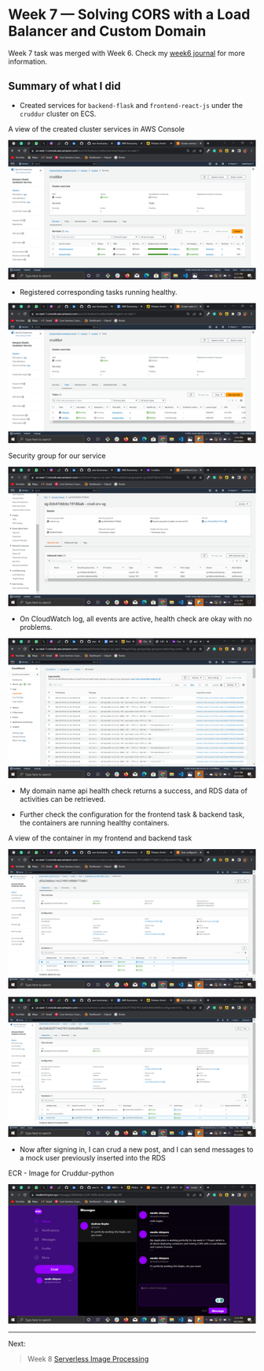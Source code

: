 # Week 7 — Solving CORS with a Load Balancer and Custom Domain

Week 7 task was merged  with Week 6. Check my [week6 journal](https://github.com/Chinyere-nwalie/aws-bootcamp-cruddur-2023/blob/main/journal/week6.md) for more information. 

## Summary of what I did

- Created services for `backend-flask` and `frontend-react-js` under the `cruddur` cluster on ECS.

A view of the created cluster services in AWS Console

![cluster-cruddur](https://github.com/Chinyere-nwalie/aws-bootcamp-cruddur-2023/blob/main/journal/assets/Screenshot%20(404).png)


- Registered corresponding tasks running healthy.

![cruddur-task](https://github.com/Chinyere-nwalie/aws-bootcamp-cruddur-2023/blob/main/journal/assets/Screenshot%20(405).png)

Security group for our service

![cruddur-task](https://github.com/Chinyere-nwalie/aws-bootcamp-cruddur-2023/blob/main/journal/assets/Screenshot%20(446).png)


-  On CloudWatch log, all events are active, health check are okay with no problems.

![cruddur-task](https://github.com/Chinyere-nwalie/aws-bootcamp-cruddur-2023/blob/main/journal/assets/Screenshot%20(412).png)


- My domain name api health check returns a success, and RDS data of activities can be retrieved.

- Further check the configuration for the frontend task & backend task, the containers are running healthy containers.

A view of the container in my frontend and backend task

![cruddur-task](https://github.com/Chinyere-nwalie/aws-bootcamp-cruddur-2023/blob/main/journal/assets/Screenshot%20(406).png)

![cruddur-task](https://github.com/Chinyere-nwalie/aws-bootcamp-cruddur-2023/blob/main/journal/assets/Screenshot%20(407).png)


-  Now after signing in, I can crud a new post, and I can send messages to a mock user previously inserted into the RDS

ECR - Image for Cruddur-python

![cruddur-task](https://github.com/Chinyere-nwalie/aws-bootcamp-cruddur-2023/blob/main/journal/assets/Screenshot%20(409).png)

---

Next:
> Week 8 [Serverless Image Processing](week8.md)
